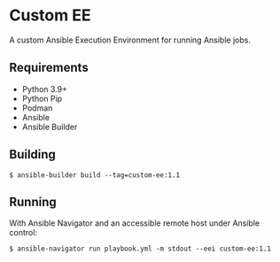 # Custom EE

A custom Ansible Execution Environment for running Ansible jobs.

## Requirements

- Python 3.9+
- Python Pip
- Podman
- Ansible
- Ansible Builder

## Building

```
$ ansible-builder build --tag=custom-ee:1.1
```

## Running

With Ansible Navigator and an accessible remote host under Ansible control:

```
$ ansible-navigator run playbook.yml -m stdout --eei custom-ee:1.1
```
